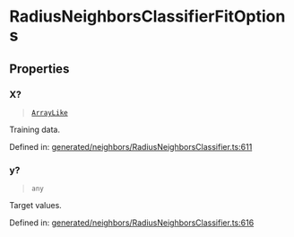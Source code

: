 # RadiusNeighborsClassifierFitOptions

## Properties

### X?

> [`ArrayLike`](../types/ArrayLike.md)

Training data.

Defined in:  [generated/neighbors/RadiusNeighborsClassifier.ts:611](https://github.com/transitive-bullshit/scikit-learn-ts/blob/92ab806/packages/sklearn/src/generated/neighbors/RadiusNeighborsClassifier.ts#L611)

### y?

> `any`

Target values.

Defined in:  [generated/neighbors/RadiusNeighborsClassifier.ts:616](https://github.com/transitive-bullshit/scikit-learn-ts/blob/92ab806/packages/sklearn/src/generated/neighbors/RadiusNeighborsClassifier.ts#L616)
